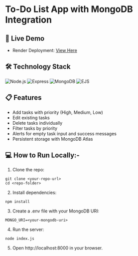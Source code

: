 # To-Do List App with MongoDB Integration

## 🚀 Live Demo
- Render Deployment: [View Here]()

## 🛠 Technology Stack
![Node.js](https://img.shields.io/badge/Node.js-v22.16.0-green)
![Express](https://img.shields.io/badge/Express-4.x-lightgrey)
![MongoDB](https://img.shields.io/badge/MongoDB-Atlas-blue)
![EJS](https://img.shields.io/badge/EJS-3.x-orange)

## 📋 Features
- Add tasks with priority (High, Medium, Low)
- Edit existing tasks
- Delete tasks individually
- Filter tasks by priority
- Alerts for empty task input and success messages
- Persistent storage with MongoDB Atlas

## 💻 How to Run Locally:-
1. Clone the repo:
```
git clone <your-repo-url>
cd <repo-folder>
```

2. Install dependencies:

```
npm install
```

3. Create a .env file with your MongoDB URI:

```
MONGO_URI=<your-mongodb-uri>
```

4. Run the server:

```
node index.js
```

5. Open http://localhost:8000 in your browser.
